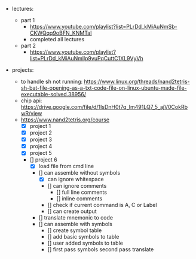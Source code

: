 - lectures:
	- part 1
		- https://www.youtube.com/playlist?list=PLrDd_kMiAuNmSb-CKWQqq9oBFN_KNMTaI
		- completed all lectures
	- part 2
		- https://www.youtube.com/playlist?list=PLrDd_kMiAuNmllp9vuPqCuttC1XL9VyVh

- projects:
	- to handle sh not running: https://www.linux.org/threads/nand2tetris-sh-bat-file-opening-as-a-txt-code-file-on-linux-ubuntu-made-file-executable-solved.38956/
	- chip api: https://drive.google.com/file/d/1IsDnH0t7q_Im491LQ7_5_ajV0CokRbwR/view
	- https://www.nand2tetris.org/course
		- [x] project 1
		- [x] project 2
		- [x] project 3
		- [x] project 4
		- [x] project 5
		- [] project 6
			- [x] load file from cmd line
			- [] can assemble without symbols
				- [x] can ignore whitespace
				- [] can ignore comments
					- [] full line comments
					- [] inline comments
				- [] check if current command is A, C or Label
				- [] can create output
			- [] translate mnemonic to code
			- [] can assemble with symbols
				- [] create symbol table
				- [] add basic symbols to table
				- [] user added symbols to table
				- [] first pass symbols second pass translate
